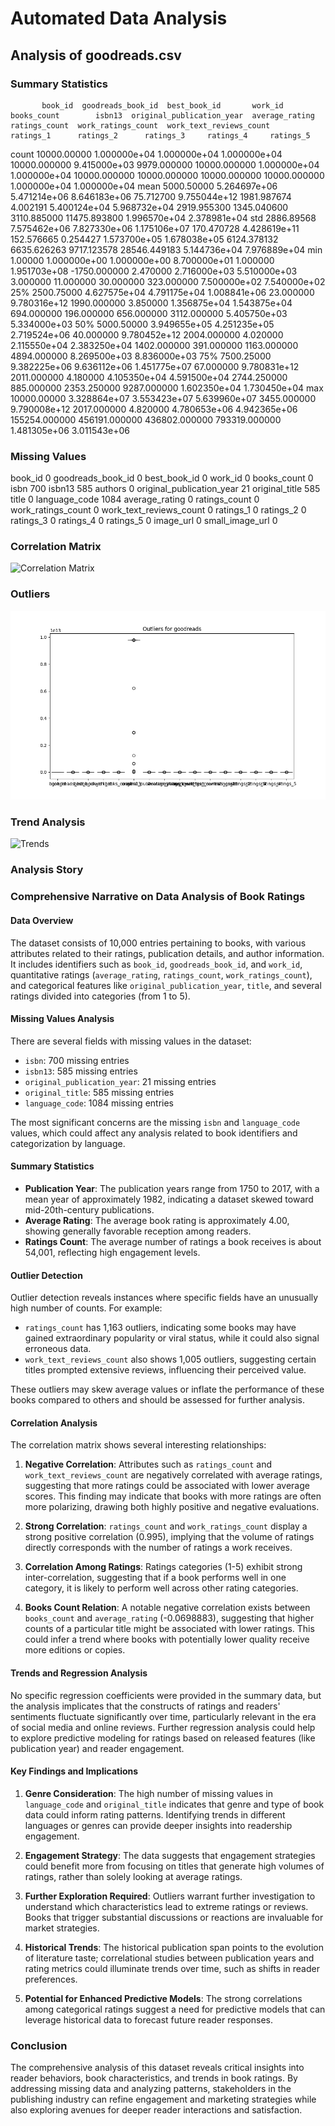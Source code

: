 # Automated Data Analysis
## Analysis of goodreads.csv
### Summary Statistics
           book_id  goodreads_book_id  best_book_id       work_id   books_count        isbn13  original_publication_year  average_rating  ratings_count  work_ratings_count  work_text_reviews_count      ratings_1      ratings_2      ratings_3     ratings_4     ratings_5
count  10000.00000       1.000000e+04  1.000000e+04  1.000000e+04  10000.000000  9.415000e+03                9979.000000    10000.000000   1.000000e+04        1.000000e+04             10000.000000   10000.000000   10000.000000   10000.000000  1.000000e+04  1.000000e+04
mean    5000.50000       5.264697e+06  5.471214e+06  8.646183e+06     75.712700  9.755044e+12                1981.987674        4.002191   5.400124e+04        5.968732e+04              2919.955300    1345.040600    3110.885000   11475.893800  1.996570e+04  2.378981e+04
std     2886.89568       7.575462e+06  7.827330e+06  1.175106e+07    170.470728  4.428619e+11                 152.576665        0.254427   1.573700e+05        1.678038e+05              6124.378132    6635.626263    9717.123578   28546.449183  5.144736e+04  7.976889e+04
min        1.00000       1.000000e+00  1.000000e+00  8.700000e+01      1.000000  1.951703e+08               -1750.000000        2.470000   2.716000e+03        5.510000e+03                 3.000000      11.000000      30.000000     323.000000  7.500000e+02  7.540000e+02
25%     2500.75000       4.627575e+04  4.791175e+04  1.008841e+06     23.000000  9.780316e+12                1990.000000        3.850000   1.356875e+04        1.543875e+04               694.000000     196.000000     656.000000    3112.000000  5.405750e+03  5.334000e+03
50%     5000.50000       3.949655e+05  4.251235e+05  2.719524e+06     40.000000  9.780452e+12                2004.000000        4.020000   2.115550e+04        2.383250e+04              1402.000000     391.000000    1163.000000    4894.000000  8.269500e+03  8.836000e+03
75%     7500.25000       9.382225e+06  9.636112e+06  1.451775e+07     67.000000  9.780831e+12                2011.000000        4.180000   4.105350e+04        4.591500e+04              2744.250000     885.000000    2353.250000    9287.000000  1.602350e+04  1.730450e+04
max    10000.00000       3.328864e+07  3.553423e+07  5.639960e+07   3455.000000  9.790008e+12                2017.000000        4.820000   4.780653e+06        4.942365e+06            155254.000000  456191.000000  436802.000000  793319.000000  1.481305e+06  3.011543e+06
### Missing Values
book_id                         0
goodreads_book_id               0
best_book_id                    0
work_id                         0
books_count                     0
isbn                          700
isbn13                        585
authors                         0
original_publication_year      21
original_title                585
title                           0
language_code                1084
average_rating                  0
ratings_count                   0
work_ratings_count              0
work_text_reviews_count         0
ratings_1                       0
ratings_2                       0
ratings_3                       0
ratings_4                       0
ratings_5                       0
image_url                       0
small_image_url                 0
### Correlation Matrix
![Correlation Matrix](correlation_matrix.png)
### Outliers
![Outliers](outliers.png)
### Trend Analysis
![Trends](trends.png)
### Analysis Story
### Comprehensive Narrative on Data Analysis of Book Ratings

#### **Data Overview**

The dataset consists of 10,000 entries pertaining to books, with various attributes related to their ratings, publication details, and author information. It includes identifiers such as `book_id`, `goodreads_book_id`, and `work_id`, quantitative ratings (`average_rating`, `ratings_count`, `work_ratings_count`), and categorical features like `original_publication_year`, `title`, and several ratings divided into categories (from 1 to 5).

#### **Missing Values Analysis**

There are several fields with missing values in the dataset:

- `isbn`: 700 missing entries
- `isbn13`: 585 missing entries
- `original_publication_year`: 21 missing entries
- `original_title`: 585 missing entries
- `language_code`: 1084 missing entries

The most significant concerns are the missing `isbn` and `language_code` values, which could affect any analysis related to book identifiers and categorization by language.

#### **Summary Statistics**

- **Publication Year**: The publication years range from 1750 to 2017, with a mean year of approximately 1982, indicating a dataset skewed toward mid-20th-century publications.
- **Average Rating**: The average book rating is approximately 4.00, showing generally favorable reception among readers.
- **Ratings Count**: The average number of ratings a book receives is about 54,001, reflecting high engagement levels.

#### **Outlier Detection**

Outlier detection reveals instances where specific fields have an unusually high number of counts. For example:
- `ratings_count` has 1,163 outliers, indicating some books may have gained extraordinary popularity or viral status, while it could also signal erroneous data.
- `work_text_reviews_count` also shows 1,005 outliers, suggesting certain titles prompted extensive reviews, influencing their perceived value.

These outliers may skew average values or inflate the performance of these books compared to others and should be assessed for further analysis.

#### **Correlation Analysis**

The correlation matrix shows several interesting relationships:

1. **Negative Correlation**: Attributes such as `ratings_count` and `work_text_reviews_count` are negatively correlated with average ratings, suggesting that more ratings could be associated with lower average scores. This finding may indicate that books with more ratings are often more polarizing, drawing both highly positive and negative evaluations.

2. **Strong Correlation**: `ratings_count` and `work_ratings_count` display a strong positive correlation (0.995), implying that the volume of ratings directly corresponds with the number of ratings a work receives.

3. **Correlation Among Ratings**: Ratings categories (1-5) exhibit strong inter-correlation, suggesting that if a book performs well in one category, it is likely to perform well across other rating categories.

4. **Books Count Relation**: A notable negative correlation exists between `books_count` and `average_rating` (-0.0698883), suggesting that higher counts of a particular title might be associated with lower ratings. This could infer a trend where books with potentially lower quality receive more editions or copies.

#### **Trends and Regression Analysis**

No specific regression coefficients were provided in the summary data, but the analysis implicates that the constructs of ratings and readers' sentiments fluctuate significantly over time, particularly relevant in the era of social media and online reviews. Further regression analysis could help to explore predictive modeling for ratings based on released features (like publication year) and reader engagement.

#### **Key Findings and Implications**

1. **Genre Consideration**: The high number of missing values in `language_code` and `original_title` indicates that genre and type of book data could inform rating patterns. Identifying trends in different languages or genres can provide deeper insights into readership engagement.

2. **Engagement Strategy**: The data suggests that engagement strategies could benefit more from focusing on titles that generate high volumes of ratings, rather than solely looking at average ratings.

3. **Further Exploration Required**: Outliers warrant further investigation to understand which characteristics lead to extreme ratings or reviews. Books that trigger substantial discussions or reactions are invaluable for market strategies.

4. **Historical Trends**: The historical publication span points to the evolution of literature taste; correlational studies between publication years and rating metrics could illuminate trends over time, such as shifts in reader preferences.

5. **Potential for Enhanced Predictive Models**: The strong correlations among categorical ratings suggest a need for predictive models that can leverage historical data to forecast future reader responses.

### Conclusion

The comprehensive analysis of this dataset reveals critical insights into reader behaviors, book characteristics, and trends in book ratings. By addressing missing data and analyzing patterns, stakeholders in the publishing industry can refine engagement and marketing strategies while also exploring avenues for deeper reader interactions and satisfaction.

